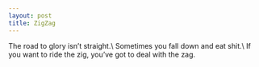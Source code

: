 ```yaml
---
layout: post
title: ZigZag
---
```

The road to glory isn’t straight.\\
Sometimes you fall down and eat shit.\\
If you want to ride the zig, you’ve got to deal with the zag.

